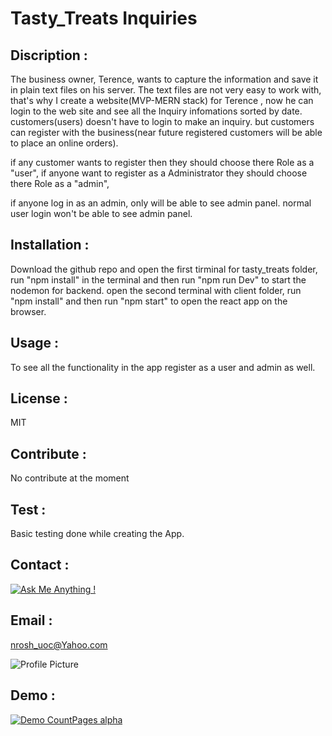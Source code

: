  # Tasty_Treats Inquiries

 ## Discription :

 The business owner, Terence, wants to capture the information and save it in plain text files on his server. The text files are not very easy to work with, that's why I create a website(MVP-MERN stack) for Terence , now he can login to the web site and see all the Inquiry infomations sorted by date. customers(users) doesn't have to login to make an inquiry. but customers can register with the business(near future registered customers will be able to place an online orders).

 if any customer wants to register then they should choose there Role as a "user",
 if anyone want to register as a Administrator they should choose there Role as a "admin",

 if anyone log in as an admin, only will be able to see admin panel. normal user login won't be able to see admin panel.



## Installation :

Download the github repo and open the first tirminal for tasty_treats folder, run "npm install" in the terminal and then run "npm run Dev" to start the nodemon for backend. open the second terminal with client folder, run "npm install" and then run "npm start" to open the react app on the browser.

## Usage : 

To see all the functionality in the app register as a user and admin as well. 

## License :

MIT 

## Contribute : 

No contribute at the moment

## Test : 

Basic testing done while creating the App.

## Contact :

[![Ask Me Anything !](https://img.shields.io/badge/Ask%20me-anything-1abc9c.svg)](https://github.com/niroshanwitharana)

## Email :

nrosh_uoc@Yahoo.com

![Profile Picture](https://avatars3.githubusercontent.com/u/43881595?v=4)


## Demo :

[![Demo CountPages alpha](https://share.gifyoutube.com/KzB6Gb.gif)](https://www.youtube.com/watch?v=k5FcROseY40&feature=youtu.be)